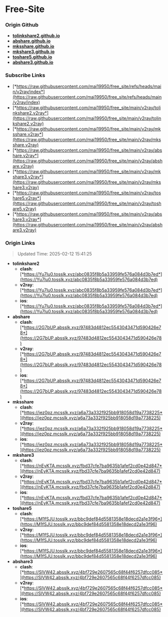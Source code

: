 # Free-Site

### Origin Github

- [**tolinkshare2.github.io**](https://github.com/tolinkshare2/tolinkshare2.github.io)
- [**abshare.github.io**](https://github.com/abshare/abshare.github.io)
- [**mksshare.github.io**](https://github.com/mksshare/mksshare.github.io)
- [**mkshare3.github.io**](https://github.com/mkshare3/mkshare3.github.io)
- [**toshare5.github.io**](https://github.com/toshare5/toshare5.github.io)
- [**abshare3.github.io**](https://github.com/abshare3/abshare3.github.io)

### Subscribe Links

- [*https://raw.githubusercontent.com/mai19950/free_site/refs/heads/main/v2ray/index*](https://raw.githubusercontent.com/mai19950/free_site/refs/heads/main/v2ray/index)
- [*https://raw.githubusercontent.com/mai19950/free_site/main/v2ray/tolinkshare2.v2ray*](https://raw.githubusercontent.com/mai19950/free_site/main/v2ray/tolinkshare2.v2ray)
- [*https://raw.githubusercontent.com/mai19950/free_site/main/v2ray/mksshare.v2ray*](https://raw.githubusercontent.com/mai19950/free_site/main/v2ray/mksshare.v2ray)
- [*https://raw.githubusercontent.com/mai19950/free_site/main/v2ray/abshare.v2ray*](https://raw.githubusercontent.com/mai19950/free_site/main/v2ray/abshare.v2ray)
- [*https://raw.githubusercontent.com/mai19950/free_site/main/v2ray/mkshare3.v2ray*](https://raw.githubusercontent.com/mai19950/free_site/main/v2ray/mkshare3.v2ray)
- [*https://raw.githubusercontent.com/mai19950/free_site/main/v2ray/toshare5.v2ray*](https://raw.githubusercontent.com/mai19950/free_site/main/v2ray/toshare5.v2ray)
- [*https://raw.githubusercontent.com/mai19950/free_site/main/v2ray/abshare3.v2ray*](https://raw.githubusercontent.com/mai19950/free_site/main/v2ray/abshare3.v2ray)

### Origin Links

> Updated Time: 2025-02-12 15:41:25

- **tolinkshare2**
  - **clash**: [*https://Yu7lu0.tosslk.xyz/abc0835f8b5a33959fe576a084d3b7ed*](https://Yu7lu0.tosslk.xyz/abc0835f8b5a33959fe576a084d3b7ed)
  - **v2ray**: [*https://Yu7lu0.tosslk.xyz/abc0835f8b5a33959fe576a084d3b7ed*](https://Yu7lu0.tosslk.xyz/abc0835f8b5a33959fe576a084d3b7ed)
  - **ios**: [*https://Yu7lu0.tosslk.xyz/abc0835f8b5a33959fe576a084d3b7ed*](https://Yu7lu0.tosslk.xyz/abc0835f8b5a33959fe576a084d3b7ed)
- **abshare**
  - **clash**: [*https://2G7bUP.absslk.xyz/97483d4812ec5543043471d590426e78*](https://2G7bUP.absslk.xyz/97483d4812ec5543043471d590426e78)
  - **v2ray**: [*https://2G7bUP.absslk.xyz/97483d4812ec5543043471d590426e78*](https://2G7bUP.absslk.xyz/97483d4812ec5543043471d590426e78)
  - **ios**: [*https://2G7bUP.absslk.xyz/97483d4812ec5543043471d590426e78*](https://2G7bUP.absslk.xyz/97483d4812ec5543043471d590426e78)
- **mksshare**
  - **clash**: [*https://iez0pz.mcsslk.xyz/a6a73a332f925bb918058d19a7738225*](https://iez0pz.mcsslk.xyz/a6a73a332f925bb918058d19a7738225)
  - **v2ray**: [*https://iez0pz.mcsslk.xyz/a6a73a332f925bb918058d19a7738225*](https://iez0pz.mcsslk.xyz/a6a73a332f925bb918058d19a7738225)
  - **ios**: [*https://iez0pz.mcsslk.xyz/a6a73a332f925bb918058d19a7738225*](https://iez0pz.mcsslk.xyz/a6a73a332f925bb918058d19a7738225)
- **mkshare3**
  - **clash**: [*https://nEyKTA.mcsslk.xyz/fbd37cfe7ba9635b1afef2cd0e42d847*](https://nEyKTA.mcsslk.xyz/fbd37cfe7ba9635b1afef2cd0e42d847)
  - **v2ray**: [*https://nEyKTA.mcsslk.xyz/fbd37cfe7ba9635b1afef2cd0e42d847*](https://nEyKTA.mcsslk.xyz/fbd37cfe7ba9635b1afef2cd0e42d847)
  - **ios**: [*https://nEyKTA.mcsslk.xyz/fbd37cfe7ba9635b1afef2cd0e42d847*](https://nEyKTA.mcsslk.xyz/fbd37cfe7ba9635b1afef2cd0e42d847)
- **toshare5**
  - **clash**: [*https://M1fSJU.tosslk.xyz/bbc9def84d5581358e18decd2a1e3f96*](https://M1fSJU.tosslk.xyz/bbc9def84d5581358e18decd2a1e3f96)
  - **v2ray**: [*https://M1fSJU.tosslk.xyz/bbc9def84d5581358e18decd2a1e3f96*](https://M1fSJU.tosslk.xyz/bbc9def84d5581358e18decd2a1e3f96)
  - **ios**: [*https://M1fSJU.tosslk.xyz/bbc9def84d5581358e18decd2a1e3f96*](https://M1fSJU.tosslk.xyz/bbc9def84d5581358e18decd2a1e3f96)
- **abshare3**
  - **clash**: [*https://SlVW42.absslk.xyz/4bf729e2607565c68f44f6257dfcc085*](https://SlVW42.absslk.xyz/4bf729e2607565c68f44f6257dfcc085)
  - **v2ray**: [*https://SlVW42.absslk.xyz/4bf729e2607565c68f44f6257dfcc085*](https://SlVW42.absslk.xyz/4bf729e2607565c68f44f6257dfcc085)
  - **ios**: [*https://SlVW42.absslk.xyz/4bf729e2607565c68f44f6257dfcc085*](https://SlVW42.absslk.xyz/4bf729e2607565c68f44f6257dfcc085)
